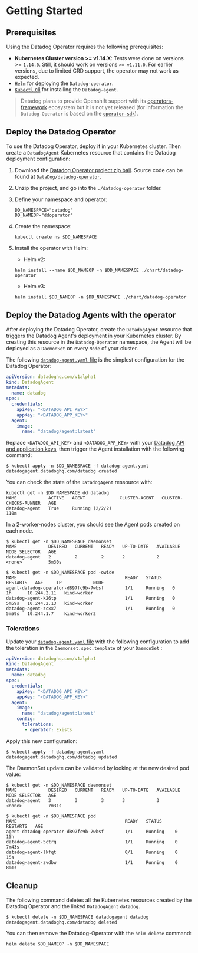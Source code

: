 # Getting Started

## Prerequisites

Using the Datadog Operator requires the following prerequisites:

- **Kubernetes Cluster version >= v1.14.X**: Tests were done on versions >= `1.14.0`. Still, it should work on versions `>= v1.11.0`. For earlier versions, due to limited CRD support, the operator may not work as expected.
- [`Helm`][1] for deploying the `Datadog-operator`.
- [`Kubectl` cli][2] for installing the `Datadog-agent`.

> Datadog plans to provide Openshift support with its [operators-framework][3] ecosystem but it is not yet released (for information the `Datadog-Operator` is based on the [`operator-sdk`][4]).

## Deploy the Datadog Operator

To use the Datadog Operator, deploy it in your Kubernetes cluster. Then create a `DatadogAgent` Kubernetes resource that contains the Datadog deployment configuration:

1. Download the [Datadog Operator project zip ball][5]. Source code can be found at [`DataDog/datadog-operator`][6].
2. Unzip the project, and go into the `./datadog-operator` folder.
3. Define your namespace and operator:

   ```shell
   DD_NAMESPACE="datadog"
   DD_NAMEOP="ddoperator"
   ```

4. Create the namespace:

   ```shell
   kubectl create ns $DD_NAMESPACE
   ```

5. Install the operator with Helm:

   - Helm v2:

   ```shell
   helm install --name $DD_NAMEOP -n $DD_NAMESPACE ./chart/datadog-operator
   ```

   - Helm v3:

   ```shell
   helm install $DD_NAMEOP -n $DD_NAMESPACE ./chart/datadog-operator
   ```

## Deploy the Datadog Agents with the operator

After deploying the Datadog Operator, create the `DatadogAgent` resource that triggers the Datadog Agent's deployment in your Kubernetes cluster. By creating this resource in the `Datadog-Operator` namespace, the Agent will be deployed as a `DaemonSet` on every `Node` of your cluster.

The following [`datadog-agent.yaml` file][7] is the simplest configuration for the Datadog Operator:

```yaml
apiVersion: datadoghq.com/v1alpha1
kind: DatadogAgent
metadata:
  name: datadog
spec:
  credentials:
    apiKey: "<DATADOG_API_KEY>"
    appKey: "<DATADOG_APP_KEY>"
  agent:
    image:
      name: "datadog/agent:latest"
```

Replace `<DATADOG_API_KEY>` and `<DATADOG_APP_KEY>` with your [Datadog API and application keys][8], then trigger the Agent installation with the following command:

```shell
$ kubectl apply -n $DD_NAMESPACE -f datadog-agent.yaml
datadogagent.datadoghq.com/datadog created
```

You can check the state of the `DatadogAgent` ressource with:

```shell
kubectl get -n $DD_NAMESPACE dd datadog
NAME            ACTIVE   AGENT             CLUSTER-AGENT   CLUSTER-CHECKS-RUNNER   AGE
datadog-agent   True     Running (2/2/2)                                           110m
```

In a 2-worker-nodes cluster, you should see the Agent pods created on each node.

```shell
$ kubectl get -n $DD_NAMESPACE daemonset
NAME            DESIRED   CURRENT   READY   UP-TO-DATE   AVAILABLE   NODE SELECTOR   AGE
datadog-agent   2         2         2       2            2           <none>          5m30s

$ kubectl get -n $DD_NAMESPACE pod -owide
NAME                                         READY   STATUS    RESTARTS   AGE     IP            NODE
agent-datadog-operator-d897fc9b-7wbsf        1/1     Running   0          1h      10.244.2.11   kind-worker
datadog-agent-k26tp                          1/1     Running   0          5m59s   10.244.2.13   kind-worker
datadog-agent-zcxx7                          1/1     Running   0          5m59s   10.244.1.7    kind-worker2
```

### Tolerations

Update your [`datadog-agent.yaml` file][9] with the following configuration to add the toleration in the `Daemonset.spec.template` of your `DaemonSet` :

```yaml
apiVersion: datadoghq.com/v1alpha1
kind: DatadogAgent
metadata:
  name: datadog
spec:
  credentials:
    apiKey: "<DATADOG_API_KEY>"
    appKey: "<DATADOG_APP_KEY>"
  agent:
    image:
      name: "datadog/agent:latest"
    config:
      tolerations:
       - operator: Exists
```

Apply this new configuration:

```shell
$ kubectl apply -f datadog-agent.yaml
datadogagent.datadoghq.com/datadog updated
```

The DaemonSet update can be validated by looking at the new desired pod value:

```shell
$ kubectl get -n $DD_NAMESPACE daemonset
NAME            DESIRED   CURRENT   READY   UP-TO-DATE   AVAILABLE   NODE SELECTOR   AGE
datadog-agent   3         3         3       3            3           <none>          7m31s

$ kubectl get -n $DD_NAMESPACE pod
NAME                                         READY   STATUS     RESTARTS   AGE
agent-datadog-operator-d897fc9b-7wbsf        1/1     Running    0          15h
datadog-agent-5ctrq                          1/1     Running    0          7m43s
datadog-agent-lkfqt                          0/1     Running    0          15s
datadog-agent-zvdbw                          1/1     Running    0          8m1s
```

## Cleanup

The following command deletes all the Kubernetes resources created by the Datadog Operator and the linked `DatadogAgent` `datadog`.

```shell
$ kubectl delete -n $DD_NAMESPACE datadogagent datadog
datadogagent.datadoghq.com/datadog deleted
```

You can then remove the Datadog-Operator with the `helm delete` command:

```shell
helm delete $DD_NAMEOP -n $DD_NAMESPACE
```

[1]: https://helm.sh
[2]: https://kubernetes.io/docs/tasks/tools/install-kubectl/
[3]: https://www.openshift.com/learn/topics/operators
[4]: https://github.com/operator-framework/operator-sdk
[5]: https://github.com/DataDog/datadog-operator/archive/0.1.3.zip
[6]: https://github.com/DataDog/datadog-operator
[7]: https://github.com/DataDog/datadog-operator/blob/master/examples/datadog-agent.yaml
[8]: https://app.datadoghq.com/account/settings#api
[9]: https://github.com/DataDog/datadog-operator/blob/master/examples/datadog-agent-with-tolerations.yaml

